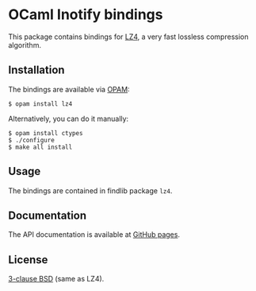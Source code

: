 OCaml Inotify bindings
======================

This package contains bindings for [LZ4][], a very fast lossless compression
algorithm.

  [lz4]: https://code.google.com/p/lz4/

Installation
------------

The bindings are available via [OPAM](https://opam.ocaml.org):

    $ opam install lz4

Alternatively, you can do it manually:

    $ opam install ctypes
    $ ./configure
    $ make all install

Usage
-----

The bindings are contained in findlib package `lz4`.

Documentation
-------------

The API documentation is available at [GitHub pages](http://whitequark.github.io/ocaml-lz4/).

License
-------

[3-clause BSD](LICENSE.txt) (same as LZ4).
